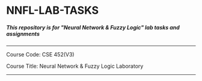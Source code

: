 # NNFL-LAB-TASKS

##### This repository is for "Neural Network & Fuzzy Logic" lab tasks and assignments
---

Course Code: CSE 452(V3)

Course Title: Neural Network & Fuzzy Logic Laboratory

---
